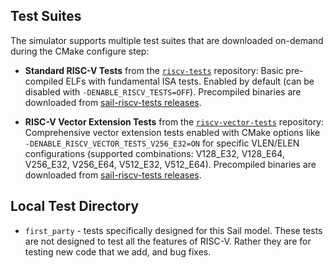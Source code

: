 ## Test Suites

The simulator supports multiple test suites that are downloaded on-demand during the CMake configure step:

- **Standard RISC-V Tests** from the [`riscv-tests`](https://github.com/riscv-software-src/riscv-tests) repository: Basic pre-compiled ELFs with fundamental ISA tests. Enabled by default (can be disabled with `-DENABLE_RISCV_TESTS=OFF`). Precompiled binaries are downloaded from [sail-riscv-tests releases](https://github.com/riscv-software-src/sail-riscv-tests/releases/).

- **RISC-V Vector Extension Tests** from the [`riscv-vector-tests`](https://github.com/chipsalliance/riscv-vector-tests) repository: Comprehensive vector extension tests enabled with CMake options like `-DENABLE_RISCV_VECTOR_TESTS_V256_E32=ON` for specific VLEN/ELEN configurations (supported combinations: V128_E32, V128_E64, V256_E32, V256_E64, V512_E32, V512_E64). Precompiled binaries are downloaded from [sail-riscv-tests releases](https://github.com/riscv-software-src/sail-riscv-tests/releases).

## Local Test Directory

- `first_party` - tests specifically designed for this Sail model. These tests are not designed to test all the features of RISC-V. Rather they are for testing new code that we add, and bug fixes.

